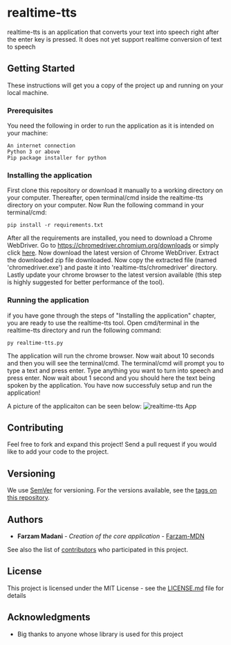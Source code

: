 # realtime-tts



<!---
![realtime-tts Logo](https://i.imgur.com/JEScmwU.png)
-->


realtime-tts is an application that converts your text into speech right after the enter key is pressed. It does not yet support realtime conversion of text to speech

## Getting Started

These instructions will get you a copy of the project up and running on your local machine.

### Prerequisites

You need the following in order to run the application as it is intended on your machine:

```
An internet connection
Python 3 or above
Pip package installer for python
```

### Installing the application

First clone this repository or download it manually to a working directory on your computer.
Thereafter, open terminal/cmd inside the realtime-tts directory on your computer.
Now Run the following command in your terminal/cmd:

```
pip install -r requirements.txt
```
After all the requirements are installed, you need to download a Chrome WebDriver. Go to https://chromedriver.chromium.org/downloads or simply click [here](https://chromedriver.chromium.org/downloads).
Now download the latest version of Chrome WebDriver. Extract the downloaded zip file downloaded. Now copy the extracted file (named 'chromedriver.exe') and paste it into 'realtime-tts/chromedriver' directory. Lastly update your chrome browser to the latest version available (this step is highly suggested for better performance of the tool).



### Running the application 

if you have gone through the steps of "Installing the application" chapter, you are ready to use the realtime-tts tool. Open cmd/terminal in the realtime-tts directory and run the following command:

```
py realtime-tts.py
```

The application will run the chrome browser.
Now wait about 10 seconds and then you will see the terminal/cmd. 
The terminal/cmd will prompt you to type a text and press enter.
Type anything you want to turn into speech and press enter. 
Now wait about 1 second and you should here the text being spoken by the application.
You have now successfuly setup and run the application!

A picture of the applicaiton can be seen below:
![realtime-tts App](https://i.imgur.com/0z3BcBC.png)



## Contributing

Feel free to fork and expand this project! Send a pull request if you would like to add your code to the project.

## Versioning

We use [SemVer](http://semver.org/) for versioning. For the versions available, see the [tags on this repository](https://github.com/farzammadani/JustShareKeys/releases). 

## Authors

* **Farzam Madani** - *Creation of the core application* - [Farzam-MDN](https://github.com/farzammadani)

See also the list of [contributors](https://github.com/farzammadani/JustShareKeys/contributors) who participated in this project.

## License

This project is licensed under the MIT License - see the [LICENSE.md](https://github.com/farzammadani/JustShareKeys/blob/master/LICENSE) file for details

## Acknowledgments

* Big thanks to anyone whose library is used for this project 

